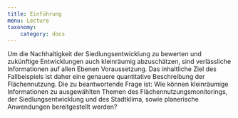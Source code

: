 ```yaml
---
title: Einführung
menu: Lecture
taxonomy:
    category: docs
---
```

Um die Nachhaltigkeit der Siedlungsentwicklung zu bewerten und zukünftige Entwicklungen auch kleinräumig abzuschätzen, sind verlässliche Informationen auf allen Ebenen Voraussetzung. Das inhaltliche Ziel des Fallbeispiels ist daher eine genauere quantitative Beschreibung der Flächennutzung. Die zu beantwortende Frage ist:
Wie können kleinräumige Informationen zu ausgewählten Themen des Flächennutzungsmonitorings, der Siedlungsentwicklung und des Stadtklima, sowie planerische Anwendungen bereitgestellt werden?
